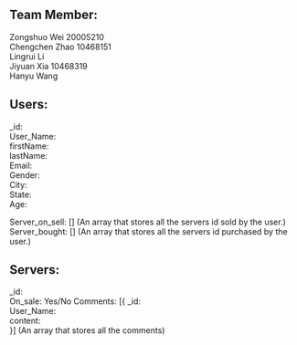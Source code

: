 ## Team Member:  
Zongshuo Wei  20005210  
Chengchen Zhao 10468151  
Lingrui Li  
Jiyuan Xia 10468319  
Hanyu Wang  

## Users:
_id:  
User_Name:  
firstName:  
lastName:  
Email:  
Gender:  
City:  
State:  
Age:  

Server_on_sell: [] (An array that stores all the servers id sold by the user.)  
Server_bought: []  (An array that stores all the servers id purchased by the user.)  


## Servers:
_id:  
On_sale: Yes/No 
Comments: [{ _id:  
            User_Name:  
            content:  
}] (An array that stores all the comments)




